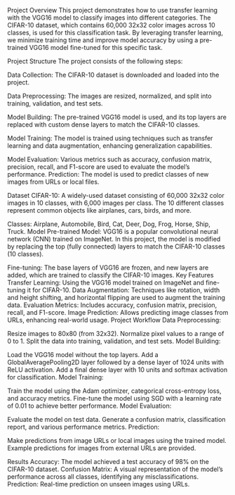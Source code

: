 Project Overview
This project demonstrates how to use transfer learning with the VGG16 model to classify images into different categories. The CIFAR-10 dataset, which contains 60,000 32x32 color images across 10 classes, is used for this classification task. By leveraging transfer learning, we minimize training time and improve model accuracy by using a pre-trained VGG16 model fine-tuned for this specific task.

Project Structure
The project consists of the following steps:

Data Collection: The CIFAR-10 dataset is downloaded and loaded into the project.

Data Preprocessing: The images are resized, normalized, and split into training, validation, and test sets.

Model Building: The pre-trained VGG16 model is used, and its top layers are replaced with custom dense layers to match the CIFAR-10 classes.

Model Training: The model is trained using techniques such as transfer learning and data augmentation, enhancing generalization capabilities.

Model Evaluation: Various metrics such as accuracy, confusion matrix, precision, recall, and F1-score are used to evaluate the model’s performance.
Prediction: The model is used to predict classes of new images from URLs or local files.

Dataset
CIFAR-10: A widely-used dataset consisting of 60,000 32x32 color images in 10 classes, with 6,000 images per class. The 10 different classes represent common objects like airplanes, cars, birds, and more.

Classes: Airplane, Automobile, Bird, Cat, Deer, Dog, Frog, Horse, Ship, Truck.
Model
Pre-trained Model: VGG16 is a popular convolutional neural network (CNN) trained on ImageNet. In this project, the model is modified by replacing the top (fully connected) layers to match the CIFAR-10 classes (10 classes).

Fine-tuning: The base layers of VGG16 are frozen, and new layers are added, which are trained to classify the CIFAR-10 images.
Key Features
Transfer Learning: Using the VGG16 model trained on ImageNet and fine-tuning it for CIFAR-10.
Data Augmentation: Techniques like rotation, width and height shifting, and horizontal flipping are used to augment the training data.
Evaluation Metrics: Includes accuracy, confusion matrix, precision, recall, and F1-score.
Image Prediction: Allows predicting image classes from URLs, enhancing real-world usage.
Project Workflow
Data Preprocessing:

Resize images to 80x80 (from 32x32).
Normalize pixel values to a range of 0 to 1.
Split the data into training, validation, and test sets.
Model Building:

Load the VGG16 model without the top layers.
Add a GlobalAveragePooling2D layer followed by a dense layer of 1024 units with ReLU activation.
Add a final dense layer with 10 units and softmax activation for classification.
Model Training:

Train the model using the Adam optimizer, categorical cross-entropy loss, and accuracy metrics.
Fine-tune the model using SGD with a learning rate of 0.01 to achieve better performance.
Model Evaluation:

Evaluate the model on test data.
Generate a confusion matrix, classification report, and various performance metrics.
Prediction:

Make predictions from image URLs or local images using the trained model.
Example predictions for images from external URLs are provided.

Results
Accuracy: The model achieved a test accuracy of 98% on the CIFAR-10 dataset.
Confusion Matrix: A visual representation of the model’s performance across all classes, identifying any misclassifications.
Prediction: Real-time prediction on unseen images using URLs.
